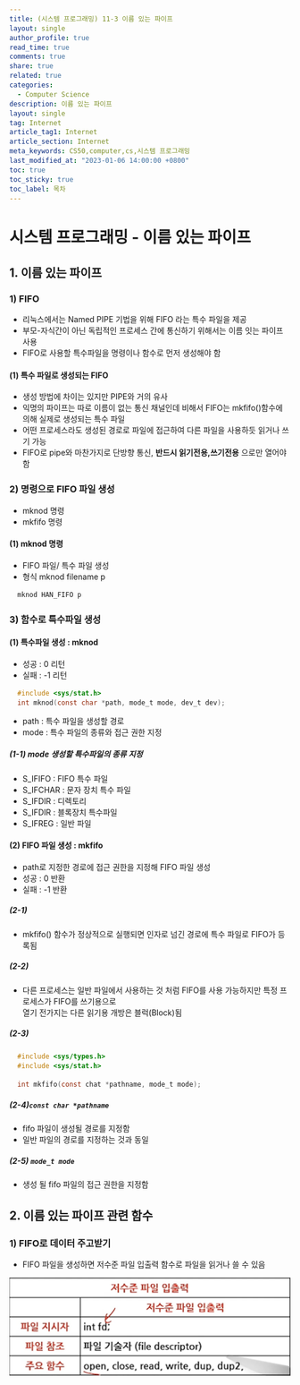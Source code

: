 ```yaml
---
title: (시스템 프로그래밍) 11-3 이름 있는 파이프
layout: single
author_profile: true
read_time: true
comments: true
share: true
related: true
categories:
  - Computer Science
description: 이름 있는 파이프
layout: single
tag: Internet
article_tag1: Internet
article_section: Internet
meta_keywords: CS50,computer,cs,시스템 프로그래밍
last_modified_at: "2023-01-06 14:00:00 +0800"
toc: true
toc_sticky: true
toc_label: 목차
---
```


# 시스템 프로그래밍 - 이름 있는 파이프

## 1. 이름 있는 파이프

### 1) FIFO

- 리눅스에서는 Named PIPE 기법을 위해 FIFO 라는 특수 파일을 제공
- 부모-자식간이 아닌 독립적인 프로세스 간에 통신하기 위해서는 이름 잇는 파이프 사용
- FIFO로 사용할 특수파일을 명령이나 함수로 먼저 생성해야 함

#### (1) 특수 파일로 생성되는 FIFO

- 생성 방법에 차이는 있지만 PIPE와 거의 유사
- 익명의 파이프는 따로 이름이 없는 통신 채널인데 비해서 FIFO는 mkfifo()함수에 의해 실제로 생성되는 특수 파일
- 어떤 프로세스라도 생성된 경로로 파일에 접근하여 다른 파일을 사용하듯 읽거나 쓰기 가능
- FIFO로 pipe와 마찬가지로 단방향 통신, **반드시 읽기전용,쓰기전용** 으로만 열어야 함

### 2) 명령으로 FIFO 파일 생성

- mknod 명령
- mkfifo 명령

#### (1) mknod 명령

- FIFO 파일/ 특수 파일 생성
- 형식 mknod filename p

```c
  mknod HAN_FIFO p
```

### 3) 함수로 특수파일 생성

#### (1) 특수파일 생성 : mknod

- 성공 : 0 리턴
- 실패 : -1 리턴

```c
  #include <sys/stat.h>
  int mknod(const char *path, mode_t mode, dev_t dev);
```

- path : 특수 파일을 생성할 경로
- mode : 특수 파일의 종류와 접근 권한 지정

##### (1-1) mode 생성할 특수파일의 종류 지정

- S_IFIFO : FIFO 특수 파일
- S_IFCHAR : 문자 장치 특수 파일
- S_IFDIR : 디렉토리
- S_IFDIR : 블록장치 특수파일
- S_IFREG : 일반 파일

#### (2) FIFO 파일 생성 : mkfifo

- path로 지정한 경로에 접근 권한을 지정해 FIFO 파일 생성
- 성공 : 0 반환
- 실패 : -1 반환

##### (2-1)

- mkfifo() 함수가 정상적으로 실행되면 인자로 넘긴 경로에 특수 파일로 FIFO가 등록됨

##### (2-2)

- 다른 프로세스는 일반 파일에서 사용하는 것 처럼 FIFO를 사용 가능하지만 특정 프로세스가 FIFO를 쓰기용으로  
  열기 전가지는 다른 읽기용 개방은 블럭(Block)됨

##### (2-3)

```c
  #include <sys/types.h>
  #include <sys/stat.h>

  int mkfifo(const chat *pathname, mode_t mode);
```

##### (2-4)`const char *pathname`

- fifo 파일이 생성될 경로를 지정함
- 일반 파일의 경로를 지정하는 것과 동일

##### (2-5) `mode_t mode`

- 생성 될 fifo 파일의 접근 권한을 지정함

## 2. 이름 있는 파이프 관련 함수

### 1) FIFO로 데이터 주고받기

* FIFO 파일을 생성하면 저수준 파일 입출력 함수로 파일을 읽거나 쓸 수 있음

![alt](/assets/images/post/ComputerStudy/577.png)

